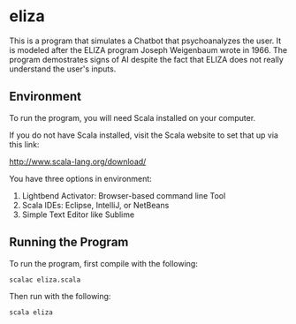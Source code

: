 # eliza

This is a program that simulates a Chatbot that psychoanalyzes the user. 
It is modeled after the ELIZA program Joseph Weigenbaum wrote in 1966. 
The program demostrates signs of AI despite the fact that ELIZA does not 
really understand the user's inputs. 

## Environment 

To run the program, you will need Scala installed on your computer. 

If you do not have Scala installed, visit the Scala website to set that up via this link: 

<http://www.scala-lang.org/download/>

You have three options in environment:

1. Lightbend Activator: Browser-based command line Tool
2. Scala IDEs: Eclipse, IntelliJ, or NetBeans
3. Simple Text Editor like Sublime

## Running the Program 

To run the program, first compile with the following:

```
scalac eliza.scala
```

Then run with the following:

```
scala eliza
```

